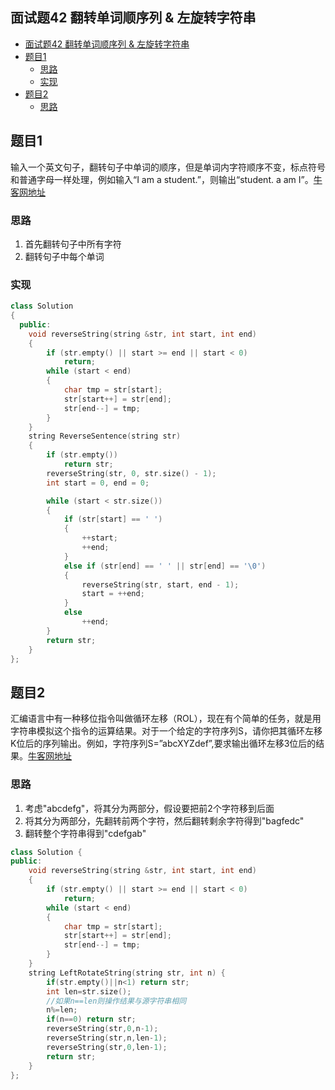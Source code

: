 ## 面试题42 翻转单词顺序列 & 左旋转字符串

<!-- TOC -->

- [面试题42 翻转单词顺序列 & 左旋转字符串](#面试题42-翻转单词顺序列--左旋转字符串)
- [题目1](#题目1)
    - [思路](#思路)
    - [实现](#实现)
- [题目2](#题目2)
    - [思路](#思路-1)

<!-- /TOC -->

## 题目1

输入一个英文句子，翻转句子中单词的顺序，但是单词内字符顺序不变，标点符号和普通字母一样处理，例如输入“I am a student.”，则输出“student. a am I”。[牛客网地址][url]

### 思路
1. 首先翻转句子中所有字符
2. 翻转句子中每个单词

### 实现

```cpp
class Solution
{
  public:
    void reverseString(string &str, int start, int end)
    {
        if (str.empty() || start >= end || start < 0)
            return;
        while (start < end)
        {
            char tmp = str[start];
            str[start++] = str[end];
            str[end--] = tmp;
        }
    }
    string ReverseSentence(string str)
    {
        if (str.empty())
            return str;
        reverseString(str, 0, str.size() - 1);
        int start = 0, end = 0;

        while (start < str.size())
        {
            if (str[start] == ' ')
            {
                ++start;
                ++end;
            }
            else if (str[end] == ' ' || str[end] == '\0')
            {
                reverseString(str, start, end - 1);
                start = ++end;
            }
            else
                ++end;
        }
        return str;
    }
};
``` 
## 题目2

汇编语言中有一种移位指令叫做循环左移（ROL），现在有个简单的任务，就是用字符串模拟这个指令的运算结果。对于一个给定的字符序列S，请你把其循环左移K位后的序列输出。例如，字符序列S=”abcXYZdef”,要求输出循环左移3位后的结果。[牛客网地址][url2]

### 思路
1. 考虑"abcdefg"，将其分为两部分，假设要把前2个字符移到后面
2. 将其分为两部分，先翻转前两个字符，然后翻转剩余字符得到"bagfedc"
3. 翻转整个字符串得到"cdefgab"


```cpp
class Solution {
public:
    void reverseString(string &str, int start, int end)
    {
        if (str.empty() || start >= end || start < 0)
            return;
        while (start < end)
        {
            char tmp = str[start];
            str[start++] = str[end];
            str[end--] = tmp;
        }
    }
    string LeftRotateString(string str, int n) {
        if(str.empty()||n<1) return str;
        int len=str.size();
        //如果n==len则操作结果与源字符串相同
        n%=len;
        if(n==0) return str;
        reverseString(str,0,n-1);
        reverseString(str,n,len-1);
        reverseString(str,0,len-1);
        return str;
    }
};
``` 


[url]:https://www.nowcoder.com/practice/3194a4f4cf814f63919d0790578d51f3?tpId=13&tqId=11197&rp=3&ru=/ta/coding-interviews&qru=/ta/coding-interviews/question-ranking
[url2]:https://www.nowcoder.com/practice/12d959b108cb42b1ab72cef4d36af5ec?tpId=13&tqId=11196&rp=3&ru=/ta/coding-interviews&qru=/ta/coding-interviews/question-ranking